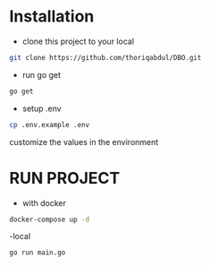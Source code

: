 # Installation 
- clone this project to your local 
```bash
git clone https://github.com/thoriqabdul/DBO.git
```
- run go get
```bash
go get
```

- setup .env
```bash
cp .env.example .env
```
customize the values in the environment

# RUN PROJECT
- with docker
```bash
docker-compose up -d
```
-local
```bash
go run main.go
```
